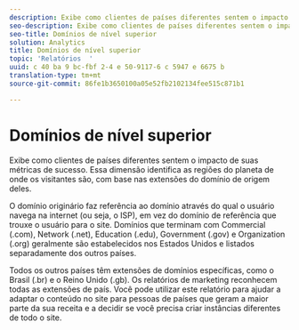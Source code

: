 ```yaml
---
description: Exibe como clientes de países diferentes sentem o impacto de suas métricas de sucesso. Essa dimensão identifica as regiões do planeta de onde os visitantes são, com base nas extensões do domínio de origem deles.
seo-description: Exibe como clientes de países diferentes sentem o impacto de suas métricas de sucesso. Essa dimensão identifica as regiões do planeta de onde os visitantes são, com base nas extensões do domínio de origem deles.
seo-title: Domínios de nível superior
solution: Analytics
title: Domínios de nível superior
topic: 'Relatórios  '
uuid: c 40 ba 9 bc-fbf 2-4 e 50-9117-6 c 5947 e 6675 b
translation-type: tm+mt
source-git-commit: 86fe1b3650100a05e52fb2102134fee515c871b1

---
```



# Domínios de nível superior

Exibe como clientes de países diferentes sentem o impacto de suas métricas de sucesso. Essa dimensão identifica as regiões do planeta de onde os visitantes são, com base nas extensões do domínio de origem deles.

O domínio originário faz referência ao domínio através do qual o usuário navega na internet (ou seja, o ISP), em vez do domínio de referência que trouxe o usuário para o site. Domínios que terminam com Commercial (.com), Network (.net), Education (.edu), Government (.gov) e Organization (.org) geralmente são estabelecidos nos Estados Unidos e listados separadamente dos outros países.

Todos os outros países têm extensões de domínios específicas, como o Brasil (.br) e o Reino Unido (.gb). Os relatórios de marketing reconhecem todas as extensões de país. Você pode utilizar este relatório para ajudar a adaptar o conteúdo no site para pessoas de países que geram a maior parte da sua receita e a decidir se você precisa criar instâncias diferentes de todo o site.
